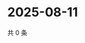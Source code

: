 # 2025-08-11

共 0 条

<!-- BEGIN ZHIHUQUESTIONS -->
<!-- 最后更新时间 Mon Aug 11 2025 01:09:43 GMT+0800 (China Standard Time) -->

<!-- END ZHIHUQUESTIONS -->
